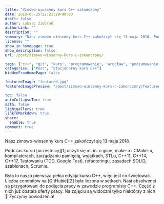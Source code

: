 ```yaml
---
title: "Zimowo-wiosenny kurs C++ zakończony"
date: 2018-05-25T22:21:29+00:00
draft: false
author: Łukasz Ziobroń
authorLink: ""
description: ""
summary: "Nasz zimowo-wiosenny kurs C++ zakończył się 13 maja 2018. Podczas kursu uczestnicy uczyli się m. in. o gicie, make-u i CMake-u, kompilatorach, zarządzaniu pamięcią, wyjątkach, STLu, C++11, C++14, C++17, Testowaniu (TDD, Google Test), refactoringu, zasadach SOLID, szablonach, Scrumie."
license: ""
show_in_homepage: true
show_description: false
url: /post/zimowo-wiosenny-kurs-c-zakonczony/

tags: ["c++", "git", "kurs", "programowanie", "wrocław", "podsumowanie"]
categories: ["Post", "Stacjonarny kurs C++"]
hiddenFromHomePage: false

featuredImage: "featured.jpg"
featuredImagePreview: "/post/zimowo-wiosenny-kurs-c-zakonczony/featured.jpg"

toc: false
autoCollapseToc: true
math: false
lightgallery: true
linkToMarkdown: true
share:
  enable: true
comment: true
---
```


Nasz zimowo-wiosenny kurs C++ zakończył się 13 maja 2018.

Podczas kursu [uczestnicy][1] uczyli się m. in. o gicie, make-u i CMake-u, kompilatorach, zarządzaniu pamięcią, wyjątkach, STLu, C++11, C++14, C++17, Testowaniu (TDD, Google Test), refactoringu, zasadach SOLID, szablonach, Scrumie.

Była to nasza pierwsza pełna edycja kursu C++, więc jest co świętować. Liczba commitów na [GitHubie][2] była liczona w setkach. Nasi absolwenci są przygotowani do podjęcia pracy w zawodzie programisty C++. Część z nich już dostała oferty pracy. Na zdjęciu są widoczni tylko niektórzy z nich 🙂 Życzymy powodzenia!
